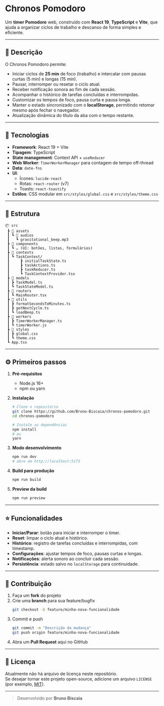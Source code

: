 # Chronos Pomodoro

Um **timer Pomodoro** web, construído com **React 19**, **TypeScript** e **Vite**, que ajuda a organizar ciclos de trabalho e descanso de forma simples e eficiente.

---

## 📝 Descrição

O Chronos Pomodoro permite:

- Iniciar ciclos de **25 min** de foco (trabalho) e intercalar com pausas curtas (5 min) e longas (15 min).
- Pausar, interromper ou resetar o ciclo atual.
- Receber notificação sonora ao fim de cada sessão.
- Acompanhar o histórico de tarefas concluídas e interrompidas.
- Customizar os tempos de foco, pausa curta e pausa longa.
- Manter o estado sincronizado com o **localStorage**, permitindo retomar mesmo após fechar o navegador.
- Atualização dinâmica do título da aba com o tempo restante.

---

## 🚀 Tecnologias

- **Framework**: React 19 + Vite
- **Tipagem**: TypeScript
- **State management**: Context API + `useReducer`
- **Web Worker**: `TimerWorkerManager` para contagem de tempo off-thread
- **Data**: `date-fns`
- **UI**:
  - Ícones: `lucide-react`
  - Rotas: `react-router` (v7)
  - Toasts: `react-toastify`
- **Estilos**: CSS modular em `src/styles/global.css` e `src/styles/theme.css`

---

## 📂 Estrutura

```
📦 src
 ┣ 📂 assets
 ┃ ┗ 📂 audios
 ┃   ┗ gravitational_beep.mp3
 ┣ 📂 components
 ┃ ┗ … (UI: botões, listas, formulários)
 ┣ 📂 contexts
 ┃ ┗ TaskContext/  
 ┃     ┣ initialTaskState.ts  
 ┃     ┣ taskActions.ts  
 ┃     ┣ taskReducer.ts  
 ┃     ┗ TaskContextProvider.tsx  
 ┣ 📂 models
 ┃ ┣ TaskModel.ts  
 ┃ ┗ TaskStateModel.ts  
 ┣ 📂 routers
 ┃ ┗ MainRouter.tsx  
 ┣ 📂 utils
 ┃ ┣ formatSecondsToMinutes.ts  
 ┃ ┣ getNextCycle.ts  
 ┃ ┗ loadBeep.ts  
 ┣ 📂 workers
 ┃ ┣ TimerWorkerManager.ts  
 ┃ ┗ timerWorker.js  
 ┣ 📂 styles
 ┃ ┣ global.css  
 ┃ ┗ theme.css  
 ┗ App.tsx
```

---

## ⚙️ Primeiros passos

1. **Pré-requisitos**

   - Node.js 16+
   - npm ou yarn

2. **Instalação**

   ```bash
   # Clone o repositório
   git clone https://github.com/Bruno-Biscaia/chronos-pomodoro.git
   cd chronos-pomodoro

   # Instale as dependências
   npm install
   # ou
   yarn
   ```

3. **Modo desenvolvimento**

   ```bash
   npm run dev
   # abre em http://localhost:5173
   ```

4. **Build para produção**

   ```bash
   npm run build
   ```

5. **Preview da build**

   ```bash
   npm run preview
   ```

---

## ⭐ Funcionalidades

- **Iniciar/Parar**: botão para iniciar e interromper o timer.
- **Reset**: limpar o ciclo atual e histórico.
- **Histórico**: registro de tarefas concluídas e interrompidas, com timestamp.
- **Configurações**: ajustar tempos de foco, pausas curtas e longas.
- **Notificações**: alerta sonoro ao concluir cada sessão.
- **Persistência**: estado salvo no `localStorage` para continuidade.

---

## 🤝 Contribuição

1. Faça um **fork** do projeto
2. Crie uma **branch** para sua feature/bugfix
   ```bash
   git checkout -b feature/minha-nova-funcionalidade
   ```
3. Commit e push
   ```bash
   git commit -m "Descrição da mudança"
   git push origin feature/minha-nova-funcionalidade
   ```
4. Abra um **Pull Request** aqui no GitHub

---

## 📝 Licença

Atualmente não há arquivo de licença neste repositório.\
Se desejar tornar este projeto open-source, adicione um arquivo `LICENSE` (por exemplo, [MIT](https://opensource.org/licenses/MIT)).

---

> Desenvolvido por **Bruno Biscaia**

